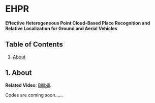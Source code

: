 # EHPR
**Effective Heterogeneous Point Cloud-Based Place Recognition and Relative Localization for Ground and Aerial Vehicles**

## Table of Contents

1. [About](#1-about)

## 1. About

**Related Video**: [Bilibili](https://www.bilibili.com/video/BV1vnQ6YGEfh/).

Codes are coming soon......
